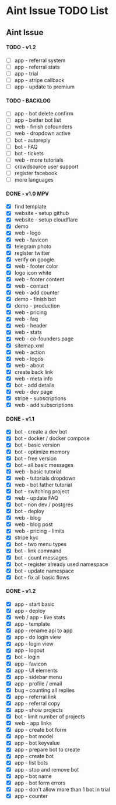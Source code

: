 # Aint Issue TODO List

## Aint Issue

#### TODO - v1.2

- [ ] app - referral system
- [ ] app - referral stats
- [ ] app - trial
- [ ] app - stripe callback
- [ ] app - update to premium

#### TODO - BACKLOG

- [ ] app - bot delete confirm
- [ ] app - better bot list
- [ ] web - finish cofounders
- [ ] web - dropdown active
- [ ] bot - autoreply
- [ ] bot - FAQ
- [ ] bot - tickets
- [ ] web - more tutorials
- [ ] crowdsource user support
- [ ] register facebook
- [ ] more languages

#### DONE - v1.0 MPV

- [x] find template
- [x] website - setup github
- [x] website - setup cloudflare
- [x] demo
- [x] web - logo
- [x] web - favicon
- [x] telegram photo
- [x] register twitter
- [x] verify on google
- [x] web - footer color
- [x] logo icon white
- [x] web - footer content
- [x] web - contact
- [x] web - add counter
- [x] demo - finish bot
- [x] demo - production
- [x] web - pricing
- [x] web - faq
- [x] web - header
- [x] web - stats
- [x] web - co-founders page
- [x] sitemap.xml
- [x] web - action
- [x] web - logos
- [x] web - about
- [x] create back link
- [x] web - meta info
- [x] bot - add details
- [x] web - dev page
- [x] stripe - subscriptions
- [x] web - add subscriptions

#### DONE - v1.1

- [x] bot - create a dev bot
- [x] bot - docker / docker compose
- [x] bot - basic version
- [x] bot - optimize memory
- [x] bot - free version
- [x] bot - all basic messages
- [x] web - basic tutorial
- [x] web - tutorials dropdown
- [x] web - bot father tutorial
- [x] bot - switching project
- [x] web - update FAQ
- [x] bot - non dev / postgres
- [x] bot - deploy
- [x] web - blog
- [x] web - blog post
- [x] web - pricing - limits
- [x] stripe kyc
- [x] bot - two menu types
- [x] bot - link command
- [x] bot - count messages
- [x] bot - register already used namespace
- [x] bot - update namespace
- [x] bot - fix all basic flows

#### DONE - v1.2

- [x] app - start basic
- [x] app - deploy
- [x] web / app - live stats
- [x] app - template
- [x] app - rename api to app
- [x] app - do login view
- [x] app - login view
- [x] app - logout
- [x] bot - login
- [x] app - favicon
- [x] app - UI elements
- [x] app - sidebar menu
- [x] app - profile / email
- [x] bug - counting all replies
- [x] app - referral link
- [x] app - referral copy
- [x] app - show projects
- [x] bot - limit number of projects
- [x] web - app links
- [x] app - create bot form
- [x] app - bot model
- [x] app - bot keyvalue
- [x] app - prepare bot to create
- [x] app - create bot
- [x] app - list bots
- [x] app - stop and remove bot
- [x] app - bot name
- [x] app - bot form errors
- [x] app - don't allow more than 1 bot in trial
- [x] app - counter
